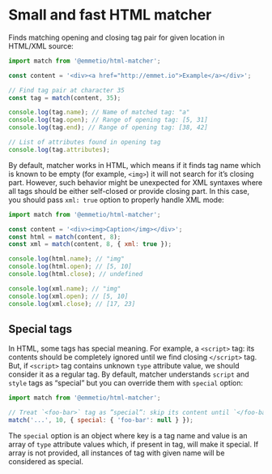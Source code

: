# Small and fast HTML matcher

Finds matching opening and closing tag pair for given location in HTML/XML source:

```js
import match from '@emmetio/html-matcher';

const content = '<div><a href="http://emmet.io">Example</a></div>';

// Find tag pair at character 35
const tag = match(content, 35);

console.log(tag.name); // Name of matched tag: "a"
console.log(tag.open); // Range of opening tag: [5, 31]
console.log(tag.end); // Range of opening tag: [38, 42]

// List of attributes found in opening tag
console.log(tag.attributes);
```

By default, matcher works in HTML, which means if it finds tag name which is known to be empty (for example, `<img>`) it will not search for it’s closing part. However, such behavior might be unexpected for XML syntaxes where all tags should be either self-closed or provide closing part. In this case, you should pass `xml: true` option to properly handle XML mode:

```js
import match from '@emmetio/html-matcher';

const content = '<div><img>Caption</img></div>';
const html = match(content, 8);
const xml = match(content, 8, { xml: true });

console.log(html.name); // "img"
console.log(html.open); // [5, 10]
console.log(html.close); // undefined

console.log(xml.name); // "img"
console.log(xml.open); // [5, 10]
console.log(xml.close); // [17, 23]
```

## Special tags

In HTML, some tags has special meaning. For example, a `<script>` tag: its contents should be completely ignored until we find closing `</script>` tag. But, if `<script>` tag contains unknown `type` attribute value, we should consider it as a regular tag.  By default, matcher understands `script` and `style` tags as “special” but you can override them with `special` option:

```js
import match from '@emmetio/html-matcher';

// Treat `<foo-bar>` tag as ”special”: skip its content until `</foo-bar>`. Note that this option overwrites default value with `['script', 'style']` value
match('...', 10, { special: { 'foo-bar': null } });
```

The `special` option is an object where key is a tag name and value is an array of `type` attribute values which, if present in tag, will make it special. If array is not provided, all instances of tag with given name will be considered as special.
